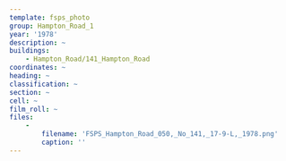 ```yaml
---
template: fsps_photo
group: Hampton_Road_1
year: '1978'
description: ~
buildings:
    - Hampton_Road/141_Hampton_Road
coordinates: ~
heading: ~
classification: ~
section: ~
cell: ~
film_roll: ~
files:
    -
        filename: 'FSPS_Hampton_Road_050,_No_141,_17-9-L,_1978.png'
        caption: ''
---
```

